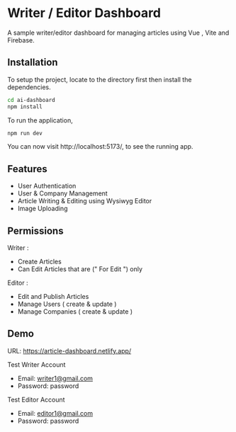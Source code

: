 # Writer / Editor Dashboard

A sample writer/editor dashboard for managing articles using Vue , Vite and Firebase.

## Installation

To setup the project, locate to the directory first then install the dependencies.

```bash
cd ai-dashboard
npm install
```

To run the application,

```bash
npm run dev
```

You can now visit http://localhost:5173/, to see the running app.

## Features

- User Authentication
- User & Company Management
- Article Writing & Editing using Wysiwyg Editor
- Image Uploading

## Permissions

Writer :

- Create Articles
- Can Edit Articles that are (" For Edit ") only

Editor :

- Edit and Publish Articles
- Manage Users ( create & update )
- Manage Companies ( create & update )

## Demo

URL: https://article-dashboard.netlify.app/

Test Writer Account

- Email: writer1@gmail.com
- Password: password

Test Editor Account

- Email: editor1@gmail.com
- Password: password
